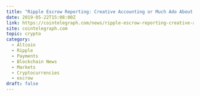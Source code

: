 ```yaml
---
title: "Ripple Escrow Reporting: Creative Accounting or Much Ado About Nothing?"
date: 2019-05-22T15:08:00Z
link: https://cointelegraph.com/news/ripple-escrow-reporting-creative-accounting-or-much-ado-about-nothing?utm_medium=RSS&utm_source=hune
site: cointelegraph.com
topic: crypto
category:
  - Altcoin
  - Ripple
  - Payments
  - Blockchain News
  - Markets
  - Cryptocurrencies
  - escrow
draft: false
---
```

